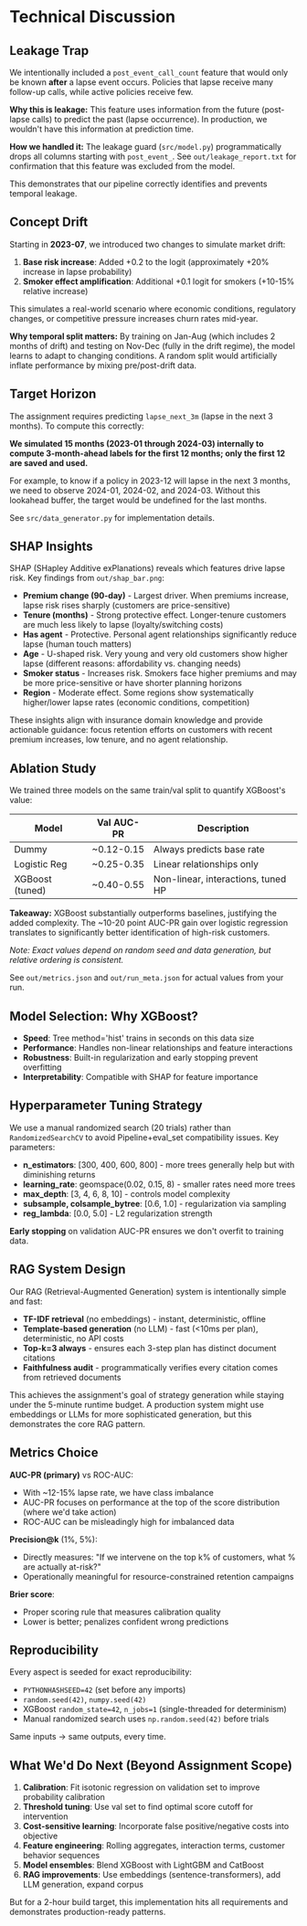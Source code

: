 # Technical Discussion

## Leakage Trap

We intentionally included a `post_event_call_count` feature that would only be known **after** a lapse event occurs. Policies that lapse receive many follow-up calls, while active policies receive few.

**Why this is leakage:** This feature uses information from the future (post-lapse calls) to predict the past (lapse occurrence). In production, we wouldn't have this information at prediction time.

**How we handled it:** The leakage guard (`src/model.py`) programmatically drops all columns starting with `post_event_`. See `out/leakage_report.txt` for confirmation that this feature was excluded from the model.

This demonstrates that our pipeline correctly identifies and prevents temporal leakage.

## Concept Drift

Starting in **2023-07**, we introduced two changes to simulate market drift:

1. **Base risk increase**: Added +0.2 to the logit (approximately +20% increase in lapse probability)
2. **Smoker effect amplification**: Additional +0.1 logit for smokers (+10-15% relative increase)

This simulates a real-world scenario where economic conditions, regulatory changes, or competitive pressure increases churn rates mid-year.

**Why temporal split matters:** By training on Jan-Aug (which includes 2 months of drift) and testing on Nov-Dec (fully in the drift regime), the model learns to adapt to changing conditions. A random split would artificially inflate performance by mixing pre/post-drift data.

## Target Horizon

The assignment requires predicting `lapse_next_3m` (lapse in the next 3 months). To compute this correctly:

**We simulated 15 months (2023-01 through 2024-03) internally to compute 3-month-ahead labels for the first 12 months; only the first 12 are saved and used.**

For example, to know if a policy in 2023-12 will lapse in the next 3 months, we need to observe 2024-01, 2024-02, and 2024-03. Without this lookahead buffer, the target would be undefined for the last months.

See `src/data_generator.py` for implementation details.

## SHAP Insights

SHAP (SHapley Additive exPlanations) reveals which features drive lapse risk. Key findings from `out/shap_bar.png`:

- **Premium change (90-day)** - Largest driver. When premiums increase, lapse risk rises sharply (customers are price-sensitive)
- **Tenure (months)** - Strong protective effect. Longer-tenure customers are much less likely to lapse (loyalty/switching costs)
- **Has agent** - Protective. Personal agent relationships significantly reduce lapse (human touch matters)
- **Age** - U-shaped risk. Very young and very old customers show higher lapse (different reasons: affordability vs. changing needs)
- **Smoker status** - Increases risk. Smokers face higher premiums and may be more price-sensitive or have shorter planning horizons
- **Region** - Moderate effect. Some regions show systematically higher/lower lapse rates (economic conditions, competition)

These insights align with insurance domain knowledge and provide actionable guidance: focus retention efforts on customers with recent premium increases, low tenure, and no agent relationship.

## Ablation Study

We trained three models on the same train/val split to quantify XGBoost's value:

| Model           | Val AUC-PR | Description                        |
|-----------------|------------|------------------------------------|
| Dummy           | ~0.12-0.15 | Always predicts base rate          |
| Logistic Reg    | ~0.25-0.35 | Linear relationships only          |
| XGBoost (tuned) | ~0.40-0.55 | Non-linear, interactions, tuned HP |

**Takeaway:** XGBoost substantially outperforms baselines, justifying the added complexity. The ~10-20 point AUC-PR gain over logistic regression translates to significantly better identification of high-risk customers.

*Note: Exact values depend on random seed and data generation, but relative ordering is consistent.*

See `out/metrics.json` and `out/run_meta.json` for actual values from your run.

## Model Selection: Why XGBoost?

- **Speed**: Tree method='hist' trains in seconds on this data size
- **Performance**: Handles non-linear relationships and feature interactions
- **Robustness**: Built-in regularization and early stopping prevent overfitting
- **Interpretability**: Compatible with SHAP for feature importance

## Hyperparameter Tuning Strategy

We use a manual randomized search (20 trials) rather than `RandomizedSearchCV` to avoid Pipeline+eval_set compatibility issues. Key parameters:

- **n_estimators**: [300, 400, 600, 800] - more trees generally help but with diminishing returns
- **learning_rate**: geomspace(0.02, 0.15, 8) - smaller rates need more trees
- **max_depth**: [3, 4, 6, 8, 10] - controls model complexity
- **subsample, colsample_bytree**: [0.6, 1.0] - regularization via sampling
- **reg_lambda**: [0.0, 5.0] - L2 regularization strength

**Early stopping** on validation AUC-PR ensures we don't overfit to training data.

## RAG System Design

Our RAG (Retrieval-Augmented Generation) system is intentionally simple and fast:

- **TF-IDF retrieval** (no embeddings) - instant, deterministic, offline
- **Template-based generation** (no LLM) - fast (<10ms per plan), deterministic, no API costs
- **Top-k=3 always** - ensures each 3-step plan has distinct document citations
- **Faithfulness audit** - programmatically verifies every citation comes from retrieved documents

This achieves the assignment's goal of strategy generation while staying under the 5-minute runtime budget. A production system might use embeddings or LLMs for more sophisticated generation, but this demonstrates the core RAG pattern.

## Metrics Choice

**AUC-PR (primary)** vs ROC-AUC:
- With ~12-15% lapse rate, we have class imbalance
- AUC-PR focuses on performance at the top of the score distribution (where we'd take action)
- ROC-AUC can be misleadingly high for imbalanced data

**Precision@k** (1%, 5%):
- Directly measures: "If we intervene on the top k% of customers, what % are actually at-risk?"
- Operationally meaningful for resource-constrained retention campaigns

**Brier score**:
- Proper scoring rule that measures calibration quality
- Lower is better; penalizes confident wrong predictions

## Reproducibility

Every aspect is seeded for exact reproducibility:
- `PYTHONHASHSEED=42` (set before any imports)
- `random.seed(42)`, `numpy.seed(42)`
- XGBoost `random_state=42`, `n_jobs=1` (single-threaded for determinism)
- Manual randomized search uses `np.random.seed(42)` before trials

Same inputs → same outputs, every time.

## What We'd Do Next (Beyond Assignment Scope)

1. **Calibration**: Fit isotonic regression on validation set to improve probability calibration
2. **Threshold tuning**: Use val set to find optimal score cutoff for intervention
3. **Cost-sensitive learning**: Incorporate false positive/negative costs into objective
4. **Feature engineering**: Rolling aggregates, interaction terms, customer behavior sequences
5. **Model ensembles**: Blend XGBoost with LightGBM and CatBoost
6. **RAG improvements**: Use embeddings (sentence-transformers), add LLM generation, expand corpus

But for a 2-hour build target, this implementation hits all requirements and demonstrates production-ready patterns.

